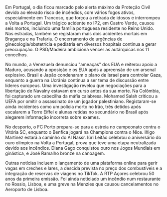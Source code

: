 Em Portugal, o dia ficou marcado pelo alerta máximo da Proteção Civil devido ao elevado risco de incêndios, com vários fogos ativos, especialmente em Trancoso, que forçou a retirada de idosos e interrompeu a Volta a Portugal. Um trágico acidente no IP2, em Castro Verde, causou seis mortos, incluindo uma família portuguesa residente no Reino Unido. Nas estradas, também se registaram mais dois acidentes mortais em Bragança e na Trafaria. O encerramento de urgências de ginecologia/obstetrícia e pediatria em diversos hospitais continua a gerar preocupação. O PSD/Madeira ambiciona vencer as autárquicas nos 11 concelhos.

No mundo, a Venezuela denunciou "ameaças" dos EUA e reiterou apoio a Maduro, acusando a oposição e os EUA após a apreensão de um arsenal explosivo. Brasil e Japão condenaram o plano de Israel para controlar Gaza, enquanto a guerra na Ucrânia continua a ser tema de discussão entre líderes europeus. Uma investigação revelou que negociações para a libertação de Navalny estavam em curso antes da sua morte. Na Colômbia, foi capturado um cabecilha da máfia calabresa. Mohamed Salah criticou a UEFA por omitir o assassinato de um jogador palestiniano. Registaram-se ainda incidentes como um polícia morto no Irão, três detidos após escalarem a Torre Eiffel e alunas retidas no secundário no Brasil após alegarem informação incorreta sobre exames.

No desporto, o FC Porto prepara-se para a estreia no campeonato contra o Vitória SC, enquanto o Benfica jogará na Champions contra o Nice. Iñigo Martínez estará a caminho do Al Nassr. Iúri Leitão celebrou o aniversário do ouro olímpico na Volta a Portugal, prova que teve uma etapa neutralizada devido aos incêndios. Diana Gago conquistou ouro nos Jogos Mundiais em ginástica, e José Ramalho bronze na canoagem.

Outras notícias incluem o lançamento de uma plataforma online para gerir vagas em creches e lares, a descida prevista no preço dos combustíveis e a integração de reservas de viagens no TikTok. A RTP Açores celebrou 50 anos da primeira emissão. Foi ainda noticiado um incêndio num restaurante no Rossio, Lisboa, e uma greve na Menzies que causou cancelamentos no Aeroporto de Lisboa.